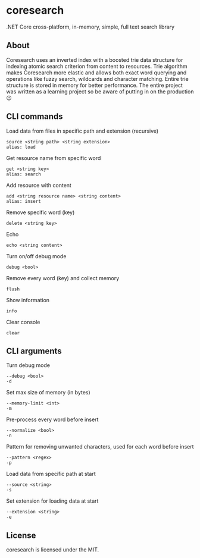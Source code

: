 # coresearch
 .NET Core cross-platform, in-memory, simple, full text search library

About
-----
Coresearch uses an inverted index with a boosted trie data structure for indexing atomic search criterion from content to resources. Trie algorithm makes Coresearch more elastic and allows both exact word querying and operations like fuzzy search, wildcards and character matching. Entire trie structure is stored in memory for better performance. The entire project was written as a learning project so be aware of putting in on the production 😉

## CLI commands
Load data from files in specific path and extension (recursive)
```
source <string path> <string extension>
alias: load
```

Get resource name from specific word
```
get <string key>
alias: search
```

Add resource with content
```
add <string resource name> <string content>
alias: insert
```

Remove specific word (key)
```
delete <string key>
```

Echo
```
echo <string content>
```

Turn on/off debug mode
```
debug <bool>
```

Remove every word (key) and collect memory
```
flush
```

Show information
```
info
```

Clear console
```
clear
```

## CLI arguments
Turn debug mode
```
--debug <bool>
-d
```

Set max size of memory (in bytes)
```
--memory-limit <int>
-m
```

Pre-process every word before insert
```
--normalize <bool>
-n
```

Pattern for removing unwanted characters, used for each word before insert
```
--pattern <regex>
-p
```

Load data from specific path at start
```
--source <string>
-s
```

Set extension for loading data at start
```
--extension <string>
-e
```


License
-----
coresearch is licensed under the MIT.
